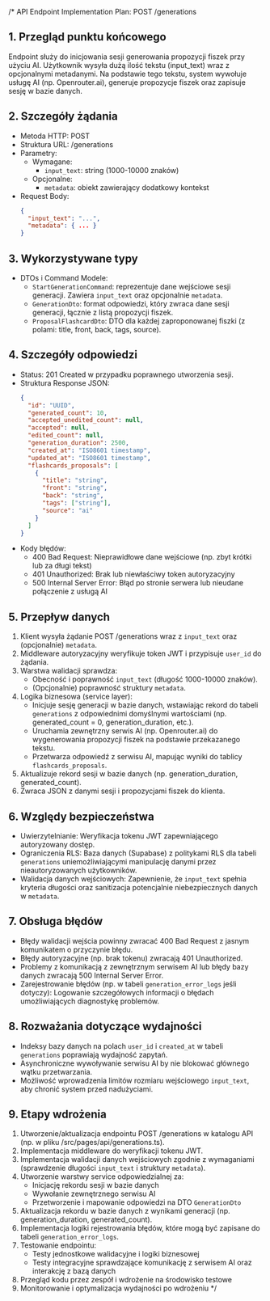 /\*
API Endpoint Implementation Plan: POST /generations

## 1. Przegląd punktu końcowego

Endpoint służy do inicjowania sesji generowania propozycji fiszek przy użyciu AI. Użytkownik wysyła dużą ilość tekstu (input_text) wraz z opcjonalnymi metadanymi. Na podstawie tego tekstu, system wywołuje usługę AI (np. Openrouter.ai), generuje propozycje fiszek oraz zapisuje sesję w bazie danych.

## 2. Szczegóły żądania

- Metoda HTTP: POST
- Struktura URL: /generations
- Parametry:
  - Wymagane:
    - `input_text`: string (1000-10000 znaków)
  - Opcjonalne:
    - `metadata`: obiekt zawierający dodatkowy kontekst
- Request Body:
  ```json
  {
    "input_text": "...",
    "metadata": { ... }
  }
  ```

## 3. Wykorzystywane typy

- DTOs i Command Modele:
  - `StartGenerationCommand`: reprezentuje dane wejściowe sesji generacji. Zawiera `input_text` oraz opcjonalnie `metadata`.
  - `GenerationDto`: format odpowiedzi, który zwraca dane sesji generacji, łącznie z listą propozycji fiszek.
  - `ProposalFlashcardDto`: DTO dla każdej zaproponowanej fiszki (z polami: title, front, back, tags, source).

## 4. Szczegóły odpowiedzi

- Status: 201 Created w przypadku poprawnego utworzenia sesji.
- Struktura Response JSON:
  ```json
  {
    "id": "UUID",
    "generated_count": 10,
    "accepted_unedited_count": null,
    "accepted": null,
    "edited_count": null,
    "generation_duration": 2500,
    "created_at": "ISO8601 timestamp",
    "updated_at": "ISO8601 timestamp",
    "flashcards_proposals": [
      {
        "title": "string",
        "front": "string",
        "back": "string",
        "tags": ["string"],
        "source": "ai"
      }
    ]
  }
  ```
- Kody błędów:
  - 400 Bad Request: Nieprawidłowe dane wejściowe (np. zbyt krótki lub za długi tekst)
  - 401 Unauthorized: Brak lub niewłaściwy token autoryzacyjny
  - 500 Internal Server Error: Błąd po stronie serwera lub nieudane połączenie z usługą AI

## 5. Przepływ danych

1. Klient wysyła żądanie POST /generations wraz z `input_text` oraz (opcjonalnie) `metadata`.
2. Middleware autoryzacyjny weryfikuje token JWT i przypisuje `user_id` do żądania.
3. Warstwa walidacji sprawdza:
   - Obecność i poprawność `input_text` (długość 1000-10000 znaków).
   - (Opcjonalnie) poprawność struktury `metadata`.
4. Logika biznesowa (service layer):
   - Inicjuje sesję generacji w bazie danych, wstawiając rekord do tabeli `generations` z odpowiednimi domyślnymi wartościami (np. generated_count = 0, generation_duration, etc.).
   - Uruchamia zewnętrzny serwis AI (np. Openrouter.ai) do wygenerowania propozycji fiszek na podstawie przekazanego tekstu.
   - Przetwarza odpowiedź z serwisu AI, mapując wyniki do tablicy `flashcards_proposals`.
5. Aktualizuje rekord sesji w bazie danych (np. generation_duration, generated_count).
6. Zwraca JSON z danymi sesji i propozycjami fiszek do klienta.

## 6. Względy bezpieczeństwa

- Uwierzytelnianie: Weryfikacja tokenu JWT zapewniającego autoryzowany dostęp.
- Ograniczenia RLS: Baza danych (Supabase) z politykami RLS dla tabeli `generations` uniemożliwiającymi manipulację danymi przez nieautoryzowanych użytkowników.
- Walidacja danych wejściowych: Zapewnienie, że `input_text` spełnia kryteria długości oraz sanitizacja potencjalnie niebezpiecznych danych w `metadata`.

## 7. Obsługa błędów

- Błędy walidacji wejścia powinny zwracać 400 Bad Request z jasnym komunikatem o przyczynie błędu.
- Błędy autoryzacyjne (np. brak tokenu) zwracają 401 Unauthorized.
- Problemy z komunikacją z zewnętrznym serwisem AI lub błędy bazy danych zwracają 500 Internal Server Error.
- Zarejestrowanie błędów (np. w tabeli `generation_error_logs` jeśli dotyczy): Logowanie szczegółowych informacji o błędach umożliwiających diagnostykę problemów.

## 8. Rozważania dotyczące wydajności

- Indeksy bazy danych na polach `user_id` i `created_at` w tabeli `generations` poprawiają wydajność zapytań.
- Asynchroniczne wywoływanie serwisu AI by nie blokować głównego wątku przetwarzania.
- Możliwość wprowadzenia limitów rozmiaru wejściowego `input_text`, aby chronić system przed nadużyciami.

## 9. Etapy wdrożenia

1. Utworzenie/aktualizacja endpointu POST /generations w katalogu API (np. w pliku /src/pages/api/generations.ts).
2. Implementacja middleware do weryfikacji tokenu JWT.
3. Implementacja walidacji danych wejściowych zgodnie z wymaganiami (sprawdzenie długości `input_text` i struktury `metadata`).
4. Utworzenie warstwy service odpowiedzialnej za:
   - Inicjację rekordu sesji w bazie danych
   - Wywołanie zewnętrznego serwisu AI
   - Przetworzenie i mapowanie odpowiedzi na DTO `GenerationDto`
5. Aktualizacja rekordu w bazie danych z wynikami generacji (np. generation_duration, generated_count).
6. Implementacja logiki rejestrowania błędów, które mogą być zapisane do tabeli `generation_error_logs`.
7. Testowanie endpointu:
   - Testy jednostkowe walidacyjne i logiki biznesowej
   - Testy integracyjne sprawdzające komunikację z serwisem AI oraz interakcję z bazą danych
8. Przegląd kodu przez zespół i wdrożenie na środowisko testowe
9. Monitorowanie i optymalizacja wydajności po wdrożeniu
   \*/

